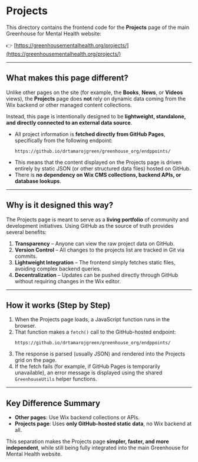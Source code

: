 # Projects

This directory contains the frontend code for the **Projects** page of the main Greenhouse for Mental Health website:

👉 [https://greenhousementalhealth.org/projects/](https://greenhousementalhealth.org/projects/)

---

## What makes this page different?

Unlike other pages on the site (for example, the **Books**, **News**, or **Videos** views), the **Projects** page does **not** rely on dynamic data coming from the Wix backend or other managed content collections.

Instead, this page is intentionally designed to be **lightweight, standalone, and directly connected to an external data source**.

- All project information is **fetched directly from GitHub Pages**, specifically from the following endpoint:  
  ```
  https://github.io/drtamarojgreen/greenhouse_org/endppoints/
  ```
- This means that the content displayed on the Projects page is driven entirely by static JSON (or other structured data files) hosted on GitHub.  
- There is **no dependency on Wix CMS collections, backend APIs, or database lookups**.

---

## Why is it designed this way?

The Projects page is meant to serve as a **living portfolio** of community and development initiatives. Using GitHub as the source of truth provides several benefits:

1. **Transparency** – Anyone can view the raw project data on GitHub.  
2. **Version Control** – All changes to the projects list are tracked in Git via commits.  
3. **Lightweight Integration** – The frontend simply fetches static files, avoiding complex backend queries.  
4. **Decentralization** – Updates can be pushed directly through GitHub without requiring changes in the Wix editor.

---

## How it works (Step by Step)

1. When the Projects page loads, a JavaScript function runs in the browser.  
2. That function makes a `fetch()` call to the GitHub-hosted endpoint:  
   ```
   https://github.io/drtamarojgreen/greenhouse_org/endppoints/
   ```
3. The response is parsed (usually JSON) and rendered into the Projects grid on the page.  
4. If the fetch fails (for example, if GitHub Pages is temporarily unavailable), an error message is displayed using the shared `GreenhouseUtils` helper functions.

---

## Key Difference Summary

- **Other pages**: Use Wix backend collections or APIs.  
- **Projects page**: Uses **only GitHub-hosted static data**, no Wix backend at all.  

This separation makes the Projects page **simpler, faster, and more independent**, while still being fully integrated into the main Greenhouse for Mental Health website.

